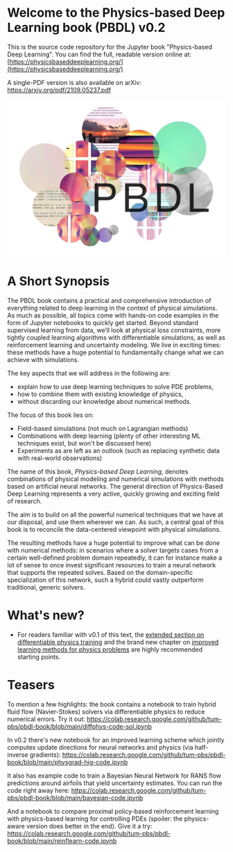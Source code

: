 # Welcome to the Physics-based Deep Learning book (PBDL) v0.2

This is the source code repository for the Jupyter book "Physics-based Deep Learning". You can find the full, readable version online at:
[https://physicsbaseddeeplearning.org/](https://physicsbaseddeeplearning.org/)

A single-PDF version is also available on arXiv: https://arxiv.org/pdf/2109.05237.pdf 

![PBDL](resources/logo-xl.jpg)

# A Short Synopsis

The PBDL book contains a practical and comprehensive introduction of everything related to deep learning in the context of physical simulations. As much as possible, all topics come with hands-on code examples in the form of Jupyter notebooks to quickly get started. Beyond standard supervised learning from data, we’ll look at physical loss constraints, more tightly coupled learning algorithms with differentiable simulations, as well as reinforcement learning and uncertainty modeling. We live in exciting times: these methods have a huge potential to fundamentally change what we can achieve with simulations.

The key aspects that we will address in the following are:

* explain how to use deep learning techniques to solve PDE problems,
* how to combine them with existing knowledge of physics,
* without discarding our knowledge about numerical methods.

The focus of this book lies on:

* Field-based simulations (not much on Lagrangian methods)
* Combinations with deep learning (plenty of other interesting ML techniques exist, but won't be discussed here)
* Experiments as are left as an outlook (such as replacing synthetic data with real-world observations)

The name of this book, _Physics-based Deep Learning_, denotes combinations of physical modeling and numerical simulations with methods based on artificial neural networks. The general direction of Physics-Based Deep Learning represents a very active, quickly growing and exciting field of research.

The aim is to build on all the powerful numerical techniques that we have at our disposal, and use them wherever we can. As such, a central goal of this book is to reconcile the data-centered viewpoint with physical simulations.

The resulting methods have a huge potential to improve what can be done with numerical methods: in scenarios where a solver targets cases from a certain well-defined problem domain repeatedly, it can for instance make a lot of sense to once invest significant resources to train a neural network that supports the repeated solves. Based on the domain-specific specialization of this network, such a hybrid could vastly outperform traditional, generic solvers.


# What's new?

* For readers familiar with v0.1 of this text, the [extended section on differentiable physics training](http://physicsbaseddeeplearning.org/diffphys-examples.html)  and the
brand new chapter on [improved learning methods for physics problems](http://physicsbaseddeeplearning.org/diffphys-examples.html) are highly recommended starting points.


# Teasers

To mention a few highlights: the book contains a notebook to train hybrid fluid flow (Navier-Stokes) solvers via differentiable physics to reduce numerical errors. Try it out:
https://colab.research.google.com/github/tum-pbs/pbdl-book/blob/main/diffphys-code-sol.ipynb

In v0.2 there's new notebook for an improved learning scheme which jointly computes update directions for neural networks and physics (via half-inverse gradients):
https://colab.research.google.com/github/tum-pbs/pbdl-book/blob/main/physgrad-hig-code.ipynb

It also has example code to train a Bayesian Neural Network for RANS flow predictions around airfoils that yield uncertainty estimates. You can run the code right away here:
https://colab.research.google.com/github/tum-pbs/pbdl-book/blob/main/bayesian-code.ipynb

And a notebook to compare proximal policy-based reinforcement learning with physics-based learning for controlling PDEs (spoiler: the physics-aware version does better in the end). Give it a try:
https://colab.research.google.com/github/tum-pbs/pbdl-book/blob/main/reinflearn-code.ipynb

